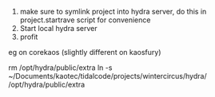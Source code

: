 1. make sure to symlink project into hydra server, do this in project.startrave script for convenience
2. Start local hydra server
3. profit


eg on corekaos (slightly different on kaosfury)

rm /opt/hydra/public/extra
ln -s ~/Documents/kaotec/tidalcode/projects/wintercircus/hydra/ /opt/hydra/public/extra